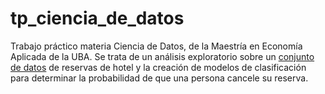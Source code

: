 # tp_ciencia_de_datos
Trabajo práctico materia Ciencia de Datos, de la Maestría en Economía Aplicada de la UBA.
Se trata de un análisis exploratorio sobre un [conjunto de datos](https://www.kaggle.com/datasets/jessemostipak/hotel-booking-demand) de reservas de hotel y la creación de modelos de clasificación para determinar la probabilidad de que una persona cancele su reserva.
